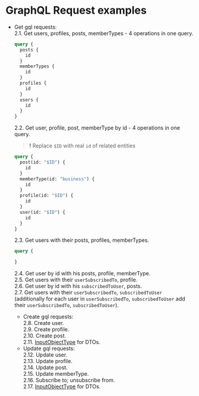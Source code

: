 # GraphQL Request examples

- Get gql requests:  
   2.1. Get users, profiles, posts, memberTypes - 4 operations in one query.

  ```graphql
  query {
    posts {
      id
    }
    memberTypes {
      id
    }
    profiles {
      id
    }
    users {
      id
    }
  }
  ```

  2.2. Get user, profile, post, memberType by id - 4 operations in one query.

  > **!** Replace `$ID` with real `id` of related entities

  ```graphql
  query {
    post(id: "$ID") {
      id
    }
    memberType(id: "business") {
      id
    }
    profile(id: "$ID") {
      id
    }
    user(id: "$ID") {
      id
    }
  }
  ```

  2.3. Get users with their posts, profiles, memberTypes.

  ```graphql
  query {

  }
  ```

  2.4. Get user by id with his posts, profile, memberType.  
   2.5. Get users with their `userSubscribedTo`, profile.  
   2.6. Get user by id with his `subscribedToUser`, posts.  
   2.7. Get users with their `userSubscribedTo`, `subscribedToUser` (additionally for each user in `userSubscribedTo`, `subscribedToUser` add their `userSubscribedTo`, `subscribedToUser`).

  - Create gql requests:  
    2.8. Create user.  
    2.9. Create profile.  
    2.10. Create post.  
    2.11. [InputObjectType](https://graphql.org/graphql-js/type/#graphqlinputobjecttype) for DTOs.
  - Update gql requests:  
    2.12. Update user.  
    2.13. Update profile.  
    2.14. Update post.  
    2.15. Update memberType.  
    2.16. Subscribe to; unsubscribe from.  
    2.17. [InputObjectType](https://graphql.org/graphql-js/type/#graphqlinputobjecttype) for DTOs.
